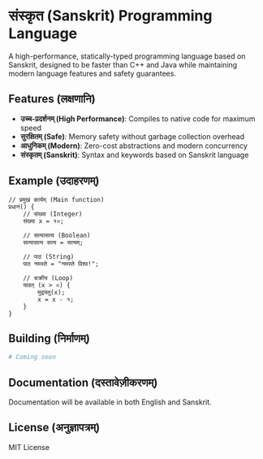 # संस्कृत (Sanskrit) Programming Language

A high-performance, statically-typed programming language based on Sanskrit, designed to be faster than C++ and Java while maintaining modern language features and safety guarantees.

## Features (लक्षणानि)

- **उच्च-प्रदर्शनम् (High Performance)**: Compiles to native code for maximum speed
- **सुरक्षितम् (Safe)**: Memory safety without garbage collection overhead
- **आधुनिकम् (Modern)**: Zero-cost abstractions and modern concurrency
- **संस्कृतम् (Sanskrit)**: Syntax and keywords based on Sanskrit language

## Example (उदाहरणम्)

```sanskrit
// प्रमुखं कार्यम् (Main function)
प्रधानं() {
    // संख्या (Integer)
    संख्या x = १०;
    
    // सत्यासत्य (Boolean)
    सत्यासत्य सत्य = सत्यम्;
    
    // पाठ (String)
    पाठ नमस्ते = "नमस्ते विश्व!";
    
    // चक्रीय (Loop)
    यावत् (x > ०) {
        मुद्रयतु(x);
        x = x - १;
    }
}
```

## Building (निर्माणम्)

```bash
# Coming soon
```

## Documentation (दस्तावेज़ीकरणम्)

Documentation will be available in both English and Sanskrit.

## License (अनुज्ञापत्रम्)

MIT License
